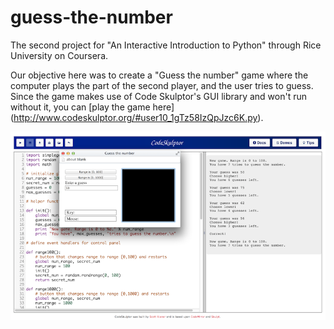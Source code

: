 guess-the-number
================

The second project for "An Interactive Introduction to Python" through Rice University on Coursera.

Our objective here was to create a "Guess the number" game where the computer plays the part of the second player, and the user tries to guess. Since the game makes use of Code Skulptor's GUI library and won't run without it, you can [play the game here] (http://www.codeskulptor.org/#user10_1gTz58IzQpJzc6K.py).

![Screen Shot!](https://github.com/reiko516/python-games/blob/master/guess-the-number/guess-the-number.png?raw=true)